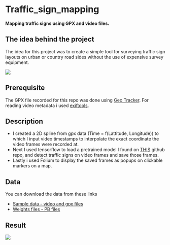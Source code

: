 # Traffic_sign_mapping

**Mapping traffic signs using GPX and video files.**
## The idea behind the project
The idea for this project was to create a simple tool for surveying traffic sign layouts on urban or country road sides without the use of expensive survey equipment. 

![](https://github.com/1230grams/Traffic_sign_mapping/blob/master/traffic_signs.gif?raw=true)

 
## Prerequisite
The GPX file recorded for this repo was done using [Geo Tracker](https://play.google.com/store/apps/details?id=com.ilyabogdanovich.geotracker&hl=sr). 
For reading video metadata i used [exiftools](https://exiftool.org/).

## Description
* I created a 2D spline from gpx data (Time = f(Lattitude, Longitude)) to which I input video timestamps to interpolate the exact coordinate the video frames were recorded at. 
* Next I used tensorflow to load a pretrained model I found on [THIS](https://github.com/aarcosg/traffic-sign-detection) github repo, and detect traffic signs on video frames and save those frames.
* Lastly i used Folium to display the saved frames as popups on clickable markers on a map.  

## Data
You can download the data from these links
* [Sample data - video and gpx files](https://drive.google.com/drive/folders/1WGGuoO9ZqqNkTFZLdVBmFOVBYLCIjcqr?usp=sharing)
* [Weights files - PB files](https://drive.google.com/drive/folders/1Y5YD9j2xio2uv2akseHdhUsFx0z2WfAV?usp=sharing)

## Result
![](https://github.com/1230grams/Traffic_sign_mapping/blob/master/Map.gif?raw=true)
